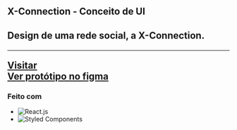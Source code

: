 <h2>X-Connection - Conceito de UI<h2>

<img align="left" src=""/>
Design de uma rede social, a X-Connection.
<hr>
<a href="" target="blank">Visitar</a>
<br>
<a href="https://www.figma.com/file/H17ShAuU9gMm2XTrUTq1Cw/UI-Rede-Social?type=design&mode=design" target="blank">Ver protótipo no figma</a>

### Feito com

* ![React.js](https://img.shields.io/badge/-React.js-0D1117?style=for-the-badge&logo=react&labelColor=0D1117)&nbsp;
* ![Styled Components](https://img.shields.io/badge/styled--components-DB7093?style=for-the-badge&logo=styled-components&logoColor=white)